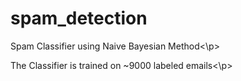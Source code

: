 # spam_detection
<p>Spam Classifier using Naive Bayesian Method<\p>
<p>The Classifier is trained on ~9000 labeled emails<\p>
